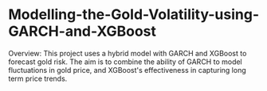# Modelling-the-Gold-Volatility-using-GARCH-and-XGBoost

Overview:
This project uses a hybrid model with GARCH and XGBoost to forecast gold risk. The aim is to combine the ability of GARCH to model fluctuations in gold price, and XGBoost's effectiveness in capturing long term price trends.
